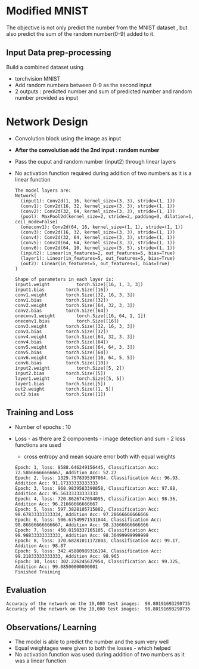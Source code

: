 # Modified MNIST

The objective is not only predict the number from the MNIST dataset , but also predict the sum of the random number(0-9) added to it.

## Input Data prep-processing

Build a combined dataset using

*  torchvision MNIST
*  Add random numbers between 0-9 as the second input
*  2 outputs : predicted number and sum of predicted number and random number provided as input


# Network Design

* Convolution block using the image as input
* **After the convolution add the 2nd input : random number**
* Pass the ouput and random number (input2) through linear layers
* No activation function required during addition of two numbers as it is a linear function

  ```
  The model layers are: 
  Network(
    (input1): Conv2d(1, 16, kernel_size=(3, 3), stride=(1, 1))
    (conv1): Conv2d(16, 32, kernel_size=(3, 3), stride=(1, 1))
    (conv2): Conv2d(32, 64, kernel_size=(3, 3), stride=(1, 1))
    (pool): MaxPool2d(kernel_size=2, stride=2, padding=0, dilation=1, ceil_mode=False)
    (oneconv1): Conv2d(64, 16, kernel_size=(1, 1), stride=(1, 1))
    (conv3): Conv2d(16, 32, kernel_size=(3, 3), stride=(1, 1))
    (conv4): Conv2d(32, 64, kernel_size=(3, 3), stride=(1, 1))
    (conv5): Conv2d(64, 64, kernel_size=(3, 3), stride=(1, 1))
    (conv6): Conv2d(64, 10, kernel_size=(5, 5), stride=(1, 1))
    (input2): Linear(in_features=2, out_features=5, bias=True)
    (layer1): Linear(in_features=5, out_features=5, bias=True)
    (out2): Linear(in_features=5, out_features=1, bias=True)
  )

  Shape of parameters in each layer is: 
  input1.weight 		 torch.Size([16, 1, 3, 3])
  input1.bias 		 torch.Size([16])
  conv1.weight 		 torch.Size([32, 16, 3, 3])
  conv1.bias 		 torch.Size([32])
  conv2.weight 		 torch.Size([64, 32, 3, 3])
  conv2.bias 		 torch.Size([64])
  oneconv1.weight 		 torch.Size([16, 64, 1, 1])
  oneconv1.bias 		 torch.Size([16])
  conv3.weight 		 torch.Size([32, 16, 3, 3])
  conv3.bias 		 torch.Size([32])
  conv4.weight 		 torch.Size([64, 32, 3, 3])
  conv4.bias 		 torch.Size([64])
  conv5.weight 		 torch.Size([64, 64, 3, 3])
  conv5.bias 		 torch.Size([64])
  conv6.weight 		 torch.Size([10, 64, 5, 5])
  conv6.bias 		 torch.Size([10])
  input2.weight 		 torch.Size([5, 2])
  input2.bias 		 torch.Size([5])
  layer1.weight 		 torch.Size([5, 5])
  layer1.bias 		 torch.Size([5])
  out2.weight 		 torch.Size([1, 5])
  out2.bias 		 torch.Size([1])
  ```
 
## Training and Loss

* Number of epochs : 10
* Loss - as there are 2 components - image detection and sum - 2 loss functions are used 
  * cross entropy and mean square error both with equal weights


  ```
  Epoch: 1, loss: 8588.646249156445, Classification Acc: 72.58666666666667, Addition Acc: 52.27
  Epoch: 2, loss: 1329.7578395307064, Classification Acc: 96.93, Addition Acc: 91.17333333333333
  Epoch: 3, loss: 968.9839583390858, Classification Acc: 97.88, Addition Acc: 95.56333333333333
  Epoch: 4, loss: 720.8626747094095, Classification Acc: 98.36, Addition Acc: 96.21666666666667
  Epoch: 5, loss: 597.3828105715802, Classification Acc: 98.67833333333334, Addition Acc: 97.28666666666666
  Epoch: 6, loss: 506.67549971531844, Classification Acc: 98.86666666666667, Addition Acc: 98.33666666666666
  Epoch: 7, loss: 450.0150337165105, Classification Acc: 98.98833333333333, Addition Acc: 98.30499999999999
  Epoch: 8, loss: 370.68281011172803, Classification Acc: 99.17, Addition Acc: 98.87
  Epoch: 9, loss: 342.45800989316194, Classification Acc: 99.21833333333333, Addition Acc: 98.965
  Epoch: 10, loss: 302.226245637954, Classification Acc: 99.325, Addition Acc: 99.08500000000001
  Finished Training

  ```

## Evaluation
```
Accuracy of the network on the 10,000 test images:  98.80191693290735
Accuracy of the network on the 10,000 test images:  98.80191693290735
```


## Observations/ Learning

* The model is able to predict the number and the sum very well
* Equal weightages were given to both the losses - which helped
* No activation function was used during addition of two numbers as it was a linear function
